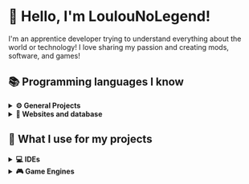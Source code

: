 # 👋 Hello, I'm LoulouNoLegend!
I'm an apprentice developer trying to understand everything about the world or technology! I love sharing my passion and creating mods, software, and games!

## 📚 Programming languages I know
<details>
    <summary><b>⚙️ General Projects</b></summary>
    
  - [![C++](https://img.shields.io/badge/C%2B%2B-4183c4?logo=c%2B%2B&logoColor=white)](https://cplusplus.com/)
  - [![Python](https://img.shields.io/badge/Python-14354C.svg?logo=python&logoColor=white)](https://www.python.org/downloads/)
  - ![GDScript](https://img.shields.io/badge/GDScript-%23458dc0?logo=godotengine&logoColor=white)
  
      *NOTE:* I do know some C#, but simply because I modified some projects made with it and because C++ is similar in some ways.
</details>

<details>
    <summary><b>📁 Websites and database</b></summary>
    
  - ![HTML](https://img.shields.io/badge/HTML-E34F26.svg?logo=html5&logoColor=white)
  - ![CSS](https://img.shields.io/badge/CSS-1572B6.svg?logo=css3&logoColor=white)
  - ![JavaScript](https://img.shields.io/badge/JavaScript-F7DF1E.svg?logo=javascript&logoColor=white)
  - ![SQL](https://img.shields.io/badge/SQL-%23f29111?logo=mysql&logoColor=white)
  - ![PHP](https://img.shields.io/badge/PHP-777BB4?logo=php&logoColor=white)
</details>

## 🔧️ What I use for my projects
<details>
  <summary><b>💻 IDEs</b></summary>

  - [![Visual Studio Community](https://img.shields.io/badge/Visual%20Studio%20Community%202022-a175d9?logo=visual%20studio)](https://visualstudio.microsoft.com/vs/community/)
  - [![Visual Studio Code](https://img.shields.io/badge/Visual%20Studio%20Code-0078d7.svg?logo=visual-studio-code&logoColor=white)](https://code.visualstudio.com/)
  - [![PhpStorm](https://img.shields.io/badge/PhpStorm-%23b54bf1?logo=phpstorm)

</details>

<details>
  <summary><b>🎮 Game Engines</b></summary>
  
  - ![Unreal Engine](https://img.shields.io/badge/Unreal%20Engine-%23000000?logo=unrealengine)
  - ![Godot Engine](https://img.shields.io/badge/Godot%20Engine-white?logo=godotengine)
</details>
